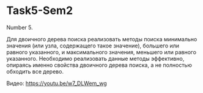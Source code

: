 # Task5-Sem2
Number 5.

Для двоичного дерева поиска реализовать методы поиска минимально значения (или узла, содержащего такое значение), большего или равного указанного, и максимального значения, меньшего или равного указанного. Необходимо реализовать данные методы эффективно, опираясь именно свойства двоичного дерева поиска, а не полностью обходить все дерево. 

Видео: https://youtu.be/w7_DLWem_wg
